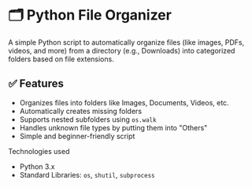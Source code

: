# 🗂️ Python File Organizer

A simple Python script to automatically organize files (like images, PDFs, videos, and more) from a directory (e.g., Downloads) into categorized folders based on file extensions.


## ✅ Features
- Organizes files into folders like Images, Documents, Videos, etc.
- Automatically creates missing folders
- Supports nested subfolders using `os.walk`
- Handles unknown file types by putting them into "Others"
- Simple and beginner-friendly script

Technologies used

- Python 3.x
- Standard Libraries: `os`, `shutil`, `subprocess`


